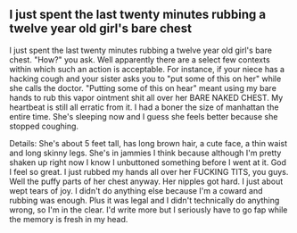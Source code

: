 ## I just spent the last twenty minutes rubbing a twelve year old girl's bare chest

I just spent the last twenty minutes rubbing a twelve year old girl's bare chest.
"How?" you ask. Well apparently there are a select few contexts within which such an action is acceptable. For instance, if your niece has a hacking cough and your sister asks you to "put some of this on her" while she calls the doctor.
"Putting some of this on hear" meant using my bare hands to rub this vapor ointment shit all over her BARE NAKED CHEST. My heartbeat is still all erratic from it. I had a boner the size of manhattan the entire time. She's sleeping now and I guess she feels better because she stopped coughing.

Details: She's about 5 feet tall, has long brown hair, a cute face, a thin waist and long skinny legs. She's in jammies I think because although I'm pretty shaken up right now I know I unbuttoned something before I went at it.
God I feel so great. I just rubbed my hands all over her FUCKING TITS, you guys. Well the puffy parts of her chest anyway. Her nipples got hard. I just about wept tears of joy.
I didn't do anything else because I'm a coward and rubbing was enough. Plus it was legal and I didn't technically do anything wrong, so I'm in the clear.
I'd write more but I seriously have to go fap while the memory is fresh in my head.